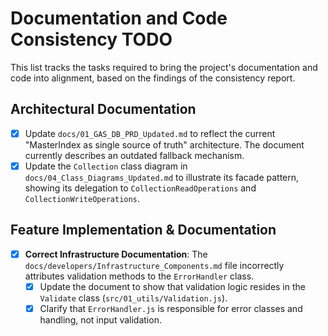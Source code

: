 # Documentation and Code Consistency TODO

This list tracks the tasks required to bring the project's documentation and code into alignment, based on the findings of the consistency report.

## Architectural Documentation

- [x] Update `docs/01_GAS_DB_PRD_Updated.md` to reflect the current "MasterIndex as single source of truth" architecture. The document currently describes an outdated fallback mechanism.
- [x] Update the `Collection` class diagram in `docs/04_Class_Diagrams_Updated.md` to illustrate its facade pattern, showing its delegation to `CollectionReadOperations` and `CollectionWriteOperations`.

## Feature Implementation & Documentation



- [x] **Correct Infrastructure Documentation**: The `docs/developers/Infrastructure_Components.md` file incorrectly attributes validation methods to the `ErrorHandler` class.
    - [x] Update the document to show that validation logic resides in the `Validate` class (`src/01_utils/Validation.js`).
    - [x] Clarify that `ErrorHandler.js` is responsible for error classes and handling, not input validation.
